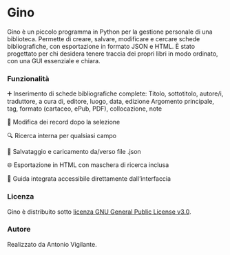 # Gino

Gino è un piccolo programma in Python per la gestione personale di una biblioteca. Permette di creare, salvare, modificare e cercare schede bibliografiche, con esportazione in formato JSON e HTML. È stato progettato per chi desidera tenere traccia dei propri libri in modo ordinato, con una GUI essenziale e chiara.

### Funzionalità

➕ Inserimento di schede bibliografiche complete:
    Titolo, sottotitolo, autore/i, traduttore, a cura di, editore, luogo, data, edizione
    Argomento principale, tag, formato (cartaceo, ePub, PDF), collocazione, note

🔄 Modifica dei record dopo la selezione

🔍 Ricerca interna per qualsiasi campo

💾 Salvataggio e caricamento da/verso file .json

🌐 Esportazione in HTML con maschera di ricerca inclusa

📖 Guida integrata accessibile direttamente dall’interfaccia

### Licenza

Gino è distribuito sotto [licenza GNU General Public License v3.0](licenza.md).

### Autore

Realizzato da Antonio Vigilante.



